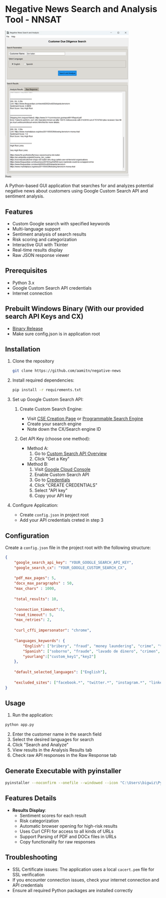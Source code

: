 # Negative News Search and Analysis Tool - NNSAT

<img src="https://github.com/aamitn/negative-news/blob/352aa6d5091589523ec10f9a3caabb9a8881100b/assets/ss.png" alt="Negative-News-Search-Bitmutex" width="400">

A Python-based GUI application that searches for and analyzes potential negative news about customers using Google Custom Search API and sentiment analysis. 

## Features

- Custom Google search with specified keywords
- Multi-language support
- Sentiment analysis of search results
- Risk scoring and categorization
- Interactive GUI with Tkinter
- Real-time results display
- Raw JSON response viewer

## Prerequisites

- Python 3.x
- Google Custom Search API credentials
- Internet connection

## Prebuilt Windows Binary (With our provided search API Keys and CX)
- [Binary Release]()
- Make sure config.json is in application root

## Installation

1. Clone the repository
   ```bash
   git clone https://github.com/aamitn/negative-news
   ```
2. Install required dependencies:
   ```bash
   pip install -r requirements.txt
   ```
3. Set up Google Custom Search API:
   1. Create Custom Search Engine:
      - Visit [CSE Creation Page](https://cse.google.com/cse/create/new) or [Programmable Search Engine](https://programmablesearchengine.google.com/controlpanel/create)
      - Create your search engine
      - Note down the CX/Search engine ID
   
   2. Get API Key (choose one method):
      - Method A:
        1. Go to [Custom Search API Overview](https://developers.google.com/custom-search/v1/overview)
        2. Click "Get a Key"
      - Method B:
        1. Visit [Google Cloud Console](http://console.cloud.google.com/apis/library/customsearch.googleapis.com)
        2. Enable Custom Search API
        3. Go to [Credentials](http://console.cloud.google.com/apis/credentials)
        4. Click "CREATE CREDENTIALS"
        5. Select "API key"
        6. Copy your API key
   
4. Configure Application:
      - Create `config.json` in project root
      - Add your API credentials creted in step 3

## Configuration

Create a `config.json` file in the project root with the following structure:

```json
{
    "google_search_api_key": "YOUR_GOOGLE_SEARCH_API_KEY",
    "google_search_cx": "YOUR_GOOGLE_CUSTOM_SEARCH_CX",   

    "pdf_max_pages": 5,
    "docx_max_paragraphs" : 50,
    "max_chars" : 1000,

    "total_results": 10,

    "connection_timeout":5,
    "read_timeout": 5,
    "max_retries": 2,
    
    "curl_cffi_impersonator": "chrome",

    "languages_keywords": {
        "English": ["bribery", "fraud", "money laundering", "crime", "terrorism", "corruption"],
        "Spanish": ["soborno", "fraude", "lavado de dinero", "crimen", "terrorismo", "corrupción"],
        "yourlang":["custom_key1","key2"]
    },

    "default_selected_languages": ["English"],

    "excluded_sites": ["facebook.*", "twitter.*", "instagram.*", "linkedin.*", "reddit.*"]
}
```

## Usage

1. Run the application:
```bash
python app.py
```

2. Enter the customer name in the search field
3. Select the desired languages for search
4. Click "Search and Analyze"
5. View results in the Analysis Results tab
6. Check raw API responses in the Raw Response tab


## Generate Executable with pyinstaller

```bash
pyinstaller --noconfirm --onefile --windowed --icon "C:\Users\bigwiz\PycharmProjects\negative-news\assets\logo.ico"  "C:\Users\bigwiz\PycharmProjects\negative-news\app.py"
```

## Features Details

- **Results Display**:
  - Sentiment scores for each result
  - Risk categorization
  - Automatic browser opening for high-risk results
  - Uses Curl CFFI for access to all kinds of URLs
  - Support Parsing of PDF and DOCx files in URLs
  - Copy functionality for raw responses

## Troubleshooting

- SSL Certificate issues: The application uses a local `cacert.pem` file for SSL verification
- If you encounter connection issues, check your internet connection and API credentials
- Ensure all required Python packages are installed correctly
